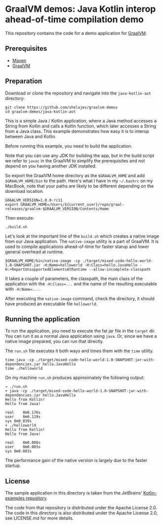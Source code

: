 # GraalVM demos: Java Kotlin interop ahead-of-time compilation demo


This repository contains the code for a demo application for [GraalVM](graalvm.org).

## Prerequisites
* [Maven](https://maven.apache.org/)
* [GraalVM](http://graalvm.org)

## Preparation

Download or clone the repository and navigate into the `java-kotlin-aot` directory:

```
git clone https://github.com/shelajev/graalvm-demos
cd graalvm-demos/java-kotlin-aot
```

This is a simple Java / Kotlin application, where a Java method accesses a String from Kotlin and calls a Kotlin function, which later accesses a String from a Java class. This example demonstrates how easy it is to interop between Java and Kotlin.

Before running this example, you need to build the application.

Note that you can use any JDK for building the app, but in the build script we refer to `javac` in the GraalVM to simplify the prerequisites and not depend on you having another JDK installed.

So export the GraalVM home directory as the `$GRAALVM_HOME` and add `$GRAALVM_HOME/bin` to the path. Here's what I have in my `~/.bashrc` on my MacBook, note that your paths are likely to be different depending on the download location.

```
GRAALVM_VERSION=1.0.0-rc11
export GRAALVM_HOME=/Users/${current_user}/repo/graal-releases/graalvm-$GRAALVM_VERSION/Contents/Home
```

Then execute:
```
./build.sh
```

Let's look at the important line of the `build.sh` which creates a native image from our Java application. The `native-image` utility is a part of GraalVM. It is used to compile applications ahead-of-time for faster starup and lower general overhead at runtime.

```
$GRAALVM_HOME/bin/native-image -cp ./target/mixed-code-hello-world-1.0-SNAPSHOT.jar -H:Name=helloworld -H:Class=hello.JavaHello -H:+ReportUnsupportedElementsAtRuntime --allow-incomplete-classpath
```

It takes a couple of parameters, the classpath, the main class of the application with the `-H:Class=...` and the name of the resulting executable with `-H:Name=...`.


After executing the `native-image` command, check the directory, it should have produced an executable file `helloworld`.

## Running the application

To run the application, you need to execute the fat jar file in the `target` dir. You can run it as a normal Java application using `java`. Or, since we have a native image prepared, you can run that directly.

The `run.sh` file executes it both ways and times them with the `time` utility.
```
time java -cp ./target/mixed-code-hello-world-1.0-SNAPSHOT-jar-with-dependencies.jar hello.JavaHello
time ./helloworld
```

On my machine `run.sh` produces approximately the following output:
```
→ ./run.sh
+ java -cp ./target/mixed-code-hello-world-1.0-SNAPSHOT-jar-with-dependencies.jar hello.JavaHello
Hello from Kotlin!
Hello from Java!

real	0m0.176s
user	0m0.119s
sys	0m0.039s
+ ./helloworld
Hello from Kotlin!
Hello from Java!

real	0m0.008s
user	0m0.003s
sys	0m0.003s
```

The performance gain of the native version is largely due to the faster startup.


## License

The sample application in this directory is taken from the JetBrains' [Kotlin-examples repository](https://github.com/JetBrains/kotlin-examples/tree/master/maven/mixed-code-hello-world).

The code from that repository is distributed under the Apache License 2.0.
The code in this directory is also distributed under the Apache License 2.0, see LICENSE.md for more details.
